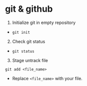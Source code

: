 # git & github

1. Initialize git in empty repository
+ ````
  git init
  ````
2. Check git status
+ ````
  git status
  ````
3. Stage untrack file
  ````
  git add <file_name>
  ````
+ Replace `<file_name>` with your file.
